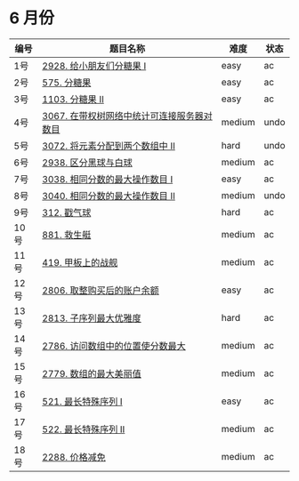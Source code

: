 # 6 月份

**编号**|**题目名称**|**难度**|**状态**
--------|------------|--------|--------
1号|[2928. 给小朋友们分糖果 I](./第1题%202928.%20给小朋友们分糖果%20I)|easy|ac
2号|[575. 分糖果](./第2题%20575.%20分糖果)|easy|ac
3号|[1103. 分糖果 II](./第3题%201103.%20分糖果%20II)|easy|ac
4号|[3067. 在带权树网络中统计可连接服务器对数目](./第4题%203067.%20在带权树网络中统计可连接服务器对数目)|medium|undo
5号|[3072. 将元素分配到两个数组中 II](./第5题%203072.%20将元素分配到两个数组中%20II)|hard|undo
6号|[2938. 区分黑球与白球](./第6题%202938.%20区分黑球与白球)|medium|ac
7号|[3038. 相同分数的最大操作数目 I](./第7题%203038.%20相同分数的最大操作数目%20I)|easy|ac
8号|[3040. 相同分数的最大操作数目 II](./第8题%203040.%20相同分数的最大操作数目%20II)|medium|undo
9号|[312. 戳气球](./第9题%20312.%20戳气球)|hard|ac
10号|[881. 救生艇](./第10题%20881.%20救生艇)|medium|ac
11号|[419. 甲板上的战舰](./第11题%20419.%20甲板上的战舰)|medium|ac
12号|[2806. 取整购买后的账户余额](./第12题%202806.%20取整购买后的账户余额)|easy|ac
13号|[2813. 子序列最大优雅度](./第13题%202813.%20子序列最大优雅度)|hard|ac
14号|[2786. 访问数组中的位置使分数最大](./第14题%202786.%20访问数组中的位置使分数最大)|medium|ac
15号|[2779. 数组的最大美丽值](./第15题%202779.%20数组的最大美丽值)|medium|ac
16号|[521. 最长特殊序列 Ⅰ](./第16题%20521.%20最长特殊序列%20Ⅰ)|easy|ac
17号|[522. 最长特殊序列 II](./第17题%20522.%20最长特殊序列%20II)|medium|ac
18号|[2288. 价格减免](./第18题%202288.%20价格减免)|medium|ac
